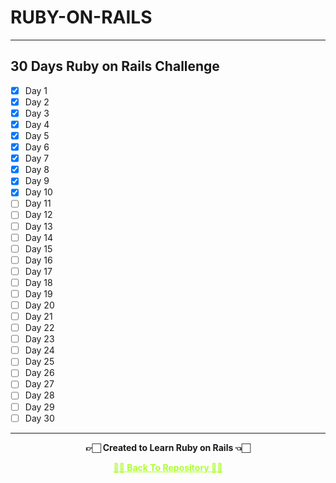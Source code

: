 # RUBY-ON-RAILS

---

## 30 Days Ruby on Rails Challenge

 - [x] Day 1
 - [x] Day 2
 - [x] Day 3
 - [x] Day 4
 - [x] Day 5
 - [x] Day 6
 - [x] Day 7
 - [x] Day 8
 - [x] Day 9
 - [x] Day 10
 - [ ] Day 11
 - [ ] Day 12
 - [ ] Day 13
 - [ ] Day 14
 - [ ] Day 15
 - [ ] Day 16
 - [ ] Day 17
 - [ ] Day 18
 - [ ] Day 19
 - [ ] Day 20
 - [ ] Day 21
 - [ ] Day 22
 - [ ] Day 23
 - [ ] Day 24
 - [ ] Day 25
 - [ ] Day 26
 - [ ] Day 27
 - [ ] Day 28
 - [ ] Day 29
 - [ ] Day 30

---

<p align="center"> <b> 👉🏻 Created to Learn Ruby on Rails 👈🏻 <b> </p>
 
<p align="center"><a href='https://github.com/Amey-Thakur/RUBY-ON-RAILS', style='color: greenyellow;'> ✌🏻 Back To Repository ✌🏻</p>
 
